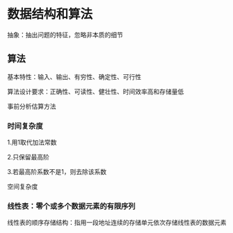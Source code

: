 # 数据结构和算法

抽象：抽出问题的特征，忽略非本质的细节

## 算法

基本特性：输入、输出、有穷性、确定性、可行性

算法设计要求：正确性、可读性、健壮性、时间效率高和存储量低

事前分析估算方法

### 时间复杂度

1.用1取代加法常数

2.只保留最高阶

3.若最高阶系数不是1，则去除该系数

空间复杂度

### 线性表：零个或多个数据元素的有限序列

线性表的顺序存储结构：指用一段地址连续的存储单元依次存储线性表的数据元素